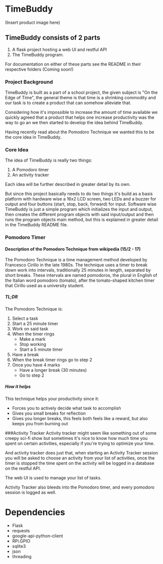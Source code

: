# TimeBuddy

(Insert product image here)

## TimeBuddy consists of 2 parts
1. A flask project hosting a web UI and restful API 
2. The TimeBuddy program.

For documentation on either of these parts see the README in their respective 
folders (Coming soon!)

### Project Background
TimeBuddy is built as a part of a school project, the given subject is 
"On the Edge of Time", the general theme is that time is a shrinking commodity 
and our task is to create a product that can somehow alleviate that. 

Considering how it's impossible to increase the amount of time available we 
quickly agreed that a product that helps one increase productivity was the way 
to go an we then started to develop the idea behind TimeBuddy.

Having recently read about the Pomodoro Technique we wanted this to be the 
core idea in TimeBuddy.

### Core Idea

The idea of TimeBuddy is really two things:

1. A Pomodoro timer
2. An activity tracker

Each idea will be further described in greater detail by its own.
 
But since this project basically needs to do two things it's build as a basis 
platform with hardware wise a 16x2 LCD screen, two LEDs and a buzzer for output and 
four buttons (start, stop, back, forward) for input. 
Software wise TimeBuddy is just a simple program which initializes the 
input and output, then creates the different program objects with said 
input/output and then runs the program objects main method, but this is 
explained in greater detail in the TimeBuddy README file.

### Pomodoro Timer
#### Description of the Pomodoro Technique from wikipedia (15/2 - 17)
The Pomodoro Technique is a time management method developed by Francesco Cirillo in the late 1980s. The technique uses a timer to break down work into intervals, traditionally 25 minutes in length, separated by short breaks. These intervals are named pomodoros, the plural in English of the Italian word pomodoro (tomato), after the tomato-shaped kitchen timer that Cirillo used as a university student.

##### TL;DR
The Pomodoro Technique is:

1. Select a task
1. Start a 25 minute timer
2. Work on said task
3. When the timer rings
    * Make a mark
    * Stop working
    * Start a 5 minute timer
5. Have a break
6. When the break timer rings go to step 2
7. Once you have 4 marks
    * Have a longer break (30 minutes)
    * Go to step 2

##### How it helps
This technique helps your productivity since it:
* Forces you to actively decide what task to accomplish
* Gives you small breaks for reflection 
* Gives you longer breaks, this feels both feels like a reward, but also keeps you
from burning out

###Activity Tracker
Activity tracker might seem like something out of some creepy sci-fi show 
but sometimes it's nice to know how much time you spent on certain activities, 
especially if you're trying to optimize your time. 

And activity tracker does just that, when starting an Activity Tracker session 
you will be asked to choose an activity from your list of activities, once the 
timer is stopped the time spent on the activity will be logged in a database 
on the restful API.

The web UI is used to manage your list of tasks.

Activity Tracker also bleeds into the Pomodoro timer, and every pomodoro 
session is logged as well.


# Dependencies
* Flask
* requests
* google-api-python-client
* RPi.GPIO
* sqlite3
* json
* threading